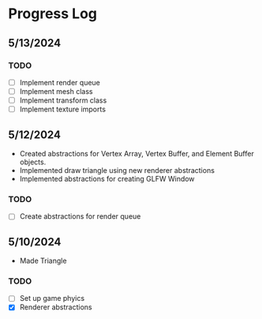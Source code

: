 # Progress Log

## 5/13/2024

### TODO
- [ ] Implement render queue
- [ ] Implement mesh class
- [ ] Implement transform class
- [ ] Implement texture imports

## 5/12/2024

- Created abstractions for Vertex Array, Vertex Buffer, and Element Buffer objects.
- Implemented draw triangle using new renderer abstractions
- Implemented abstractions for creating GLFW Window

### TODO

- [ ] Create abstractions for render queue

## 5/10/2024

- Made Triangle

### TODO

- [ ] Set up game phyics
- [X] Renderer abstractions